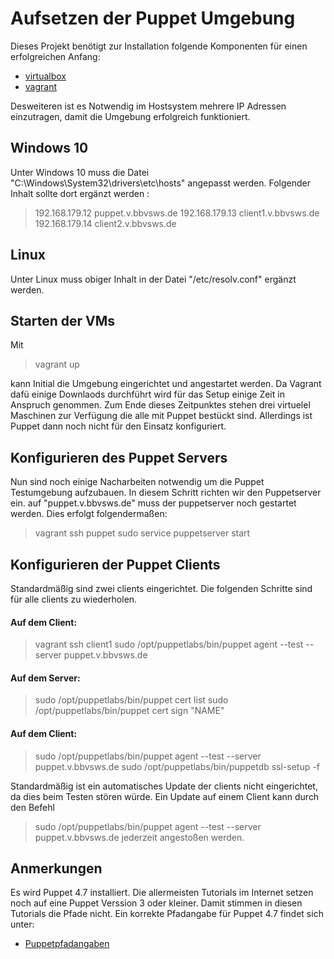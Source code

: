 Aufsetzen der Puppet Umgebung
=============================

Dieses Projekt benötigt zur Installation folgende Komponenten für einen erfolgreichen Anfang:
 
 - [virtualbox](https://www.virtualbox.org/wiki/Downloads "Virtualbox Download")
 - [vagrant](www.virtualbox.org/wiki/Downloads "Vagrant Download")
 
 Desweiteren ist es Notwendig im Hostsystem mehrere IP Adressen einzutragen, damit die Umgebung erfolgreich funktioniert.
 
Windows 10
----------

Unter Windows 10 muss die Datei "C:\Windows\System32\drivers\etc\hosts"  angepasst werden.
Folgender Inhalt sollte dort ergänzt werden : 

>192.168.179.12 puppet.v.bbvsws.de
>192.168.179.13 client1.v.bbvsws.de
>192.168.179.14 client2.v.bbvsws.de

Linux
-----

Unter Linux muss obiger Inhalt in der Datei "/etc/resolv.conf" ergänzt werden.


Starten der VMs
---------------

Mit

> vagrant up

kann Initial die Umgebung eingerichtet und angestartet werden. Da Vagrant dafü einige Downlaods durchführt wird für das Setup
einige Zeit in Anspruch genommen. Zum Ende dieses Zeitpunktes stehen drei virtuelel Maschinen zur Verfügung die alle mit Puppet bestückt sind.
Allerdings ist Puppet dann noch nicht für den Einsatz konfiguriert.
 
Konfigurieren des Puppet Servers
--------------------------------
Nun sind noch einige Nacharbeiten notwendig um die Puppet Testumgebung aufzubauen. In diesem Schritt richten wir den Puppetserver ein.
auf "puppet.v.bbvsws.de" muss der puppetserver noch gestartet werden. Dies erfolgt folgendermaßen:

> vagrant ssh puppet
> sudo service puppetserver start

Konfigurieren der Puppet Clients
--------------------------------
 
Standardmäßig sind zwei clients eingerichtet. Die folgenden Schritte sind für alle clients zu wiederholen.

#### Auf dem Client:


> vagrant ssh client1
> sudo /opt/puppetlabs/bin/puppet agent --test --server puppet.v.bbvsws.de 

#### Auf dem Server:


> sudo /opt/puppetlabs/bin/puppet cert list
> sudo /opt/puppetlabs/bin/puppet cert sign "NAME"

 
#### Auf dem Client:

> sudo /opt/puppetlabs/bin/puppet agent --test --server puppet.v.bbvsws.de 
> sudo /opt/puppetlabs/bin/puppetdb ssl-setup -f
 
Standardmäßig ist ein automatisches Update der clients nicht eingerichtet, da dies beim Testen stören würde.
Ein Update auf einem Client kann durch den Befehl 
> sudo /opt/puppetlabs/bin/puppet agent --test --server puppet.v.bbvsws.de jederzeit angestoßen werden.
 
 
Anmerkungen
-----------

 
Es wird Puppet 4.7 installiert. Die allermeisten Tutorials im Internet setzen noch auf eine Puppet Verssion 3 oder kleiner. Damit stimmen in diesen Tutorials 
die Pfade nicht.
Ein korrekte Pfadangabe für Puppet 4.7 findet sich unter:
 
* [Puppetpfadangaben](https://docs.puppet.com/puppet/4.7/reference/dirs_codedir.html)
 

